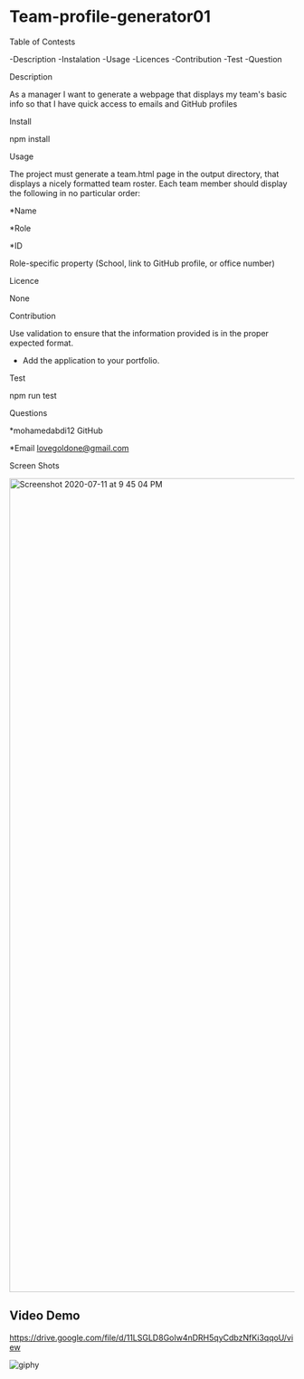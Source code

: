 # Team-profile-generator01

Table of Contests


-Description -Instalation -Usage -Licences -Contribution -Test -Question

Description

As a manager I want to generate a webpage that displays my team's basic info so that I have quick access to emails and GitHub profiles

Install

npm install

Usage

The project must generate a team.html page in the output directory, that displays a nicely formatted team roster. Each team member should display the following in no particular order:

*Name

*Role

*ID

Role-specific property (School, link to GitHub profile, or office number)

Licence

None

Contribution

Use validation to ensure that the information provided is in the proper expected format.

* Add the application to your portfolio.


Test

npm run test

Questions

*mohamedabdi12 GitHub

*Email lovegoldone@gmail.com


Screen Shots


<img width="1440" alt="Screenshot 2020-07-11 at 9 45 04 PM" src="https://user-images.githubusercontent.com/63940676/87239096-e1a3ce00-c3bf-11ea-9a8d-10b0f1b7fb8d.png">


## Video Demo

https://drive.google.com/file/d/11LSGLD8GoIw4nDRH5qyCdbzNfKi3qqoU/view

![giphy](https://user-images.githubusercontent.com/63940676/87333728-63941400-c4f2-11ea-91d3-ed0214526a05.gif)
